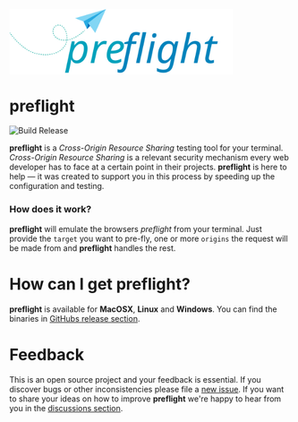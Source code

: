 <img align="center" src="https://raw.githubusercontent.com/sullrich84/preflight/master/assets/logo.svg?sanitize=true" width="400" />

# preflight

![Build Release](https://github.com/sullrich84/preflight/workflows/Build%20Release/badge.svg)

**preflight** is a *Cross-Origin Resource Sharing* testing tool for your terminal. 
*Cross-Origin Resource Sharing* is a relevant security mechanism every web 
developer has to face at a certain point in their projects. **preflight** is here 
to help — it was created to support you in this process by speeding up the 
configuration and testing.

### How does it work?

**preflight** will emulate the browsers *preflight* from your terminal. Just 
provide the `target` you want to pre-fly, one or more `origins` the request will 
be made from and **preflight** handles the rest.  

# How can I get preflight?

**preflight** is available for **MacOSX**, **Linux** and **Windows**. You can find 
the binaries in [GitHubs release section](https://github.com/sullrich84/preflight/releases).

# Feedback

This is an open source project and your feedback is essential. If you discover 
bugs or other inconsistencies please file a [new issue](https://github.com/sullrich84/preflight/issues).
If you want to share your ideas on how to improve **preflight** we're happy to hear
from you in the [discussions section](https://github.com/sullrich84/preflight/discussions).